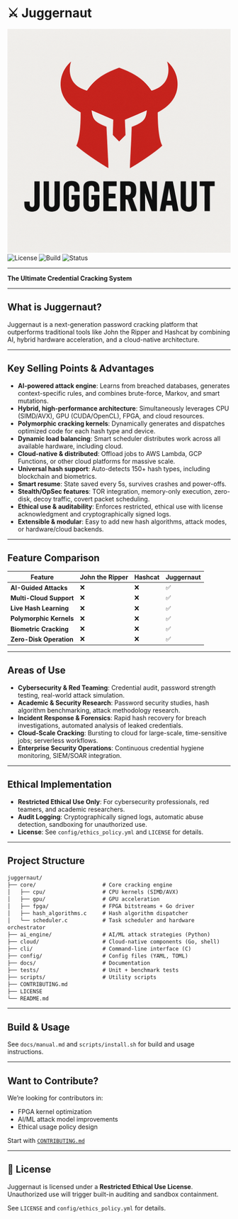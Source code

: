
# ⚔️ **Juggernaut**
![juggernaut](./jug.png)
![License](https://img.shields.io/badge/license-Restricted_Ethical_Use-orange) ![Build](https://img.shields.io/badge/build-passing-brightgreen) ![Status](https://img.shields.io/badge/status-beta-blue)

---
**The Ultimate Credential Cracking System**

---

## What is Juggernaut?

Juggernaut is a next-generation password cracking platform that outperforms traditional tools like John the Ripper and Hashcat by combining AI, hybrid hardware acceleration, and a cloud-native architecture.

---

## Key Selling Points & Advantages

- **AI-powered attack engine**: Learns from breached databases, generates context-specific rules, and combines brute-force, Markov, and smart mutations.
- **Hybrid, high-performance architecture**: Simultaneously leverages CPU (SIMD/AVX), GPU (CUDA/OpenCL), FPGA, and cloud resources.
- **Polymorphic cracking kernels**: Dynamically generates and dispatches optimized code for each hash type and device.
- **Dynamic load balancing**: Smart scheduler distributes work across all available hardware, including cloud.
- **Cloud-native & distributed**: Offload jobs to AWS Lambda, GCP Functions, or other cloud platforms for massive scale.
- **Universal hash support**: Auto-detects 150+ hash types, including blockchain and biometrics.
- **Smart resume**: State saved every 5s, survives crashes and power-offs.
- **Stealth/OpSec features**: TOR integration, memory-only execution, zero-disk, decoy traffic, covert packet scheduling.
- **Ethical use & auditability**: Enforces restricted, ethical use with license acknowledgment and cryptographically signed logs.
- **Extensible & modular**: Easy to add new hash algorithms, attack modes, or hardware/cloud backends.

---

## Feature Comparison

| Feature             | John the Ripper | Hashcat | Juggernaut |
|---------------------|-----------------|---------|------------|
| **AI-Guided Attacks**   | ❌              | ❌      | ✅         |
| **Multi-Cloud Support** | ❌              | ❌      | ✅         |
| **Live Hash Learning**  | ❌              | ❌      | ✅         |
| **Polymorphic Kernels** | ❌              | ❌      | ✅         |
| **Biometric Cracking**  | ❌              | ❌      | ✅         |
| **Zero-Disk Operation** | ❌              | ❌      | ✅         |

---

## Areas of Use

- **Cybersecurity & Red Teaming**: Credential audit, password strength testing, real-world attack simulation.
- **Academic & Security Research**: Password security studies, hash algorithm benchmarking, attack methodology research.
- **Incident Response & Forensics**: Rapid hash recovery for breach investigations, automated analysis of leaked credentials.
- **Cloud-Scale Cracking**: Bursting to cloud for large-scale, time-sensitive jobs; serverless workflows.
- **Enterprise Security Operations**: Continuous credential hygiene monitoring, SIEM/SOAR integration.

---

## Ethical Implementation

- **Restricted Ethical Use Only**: For cybersecurity professionals, red teamers, and academic researchers.
- **Audit Logging**: Cryptographically signed logs, automatic abuse detection, sandboxing for unauthorized use.
- **License**: See `config/ethics_policy.yml` and `LICENSE` for details.

---

## Project Structure

```
juggernaut/
├── core/                     # Core cracking engine
│   ├── cpu/                  # CPU kernels (SIMD/AVX)
│   ├── gpu/                  # GPU acceleration
│   ├── fpga/                 # FPGA bitstreams + Go driver
│   ├── hash_algorithms.c     # Hash algorithm dispatcher
│   └── scheduler.c           # Task scheduler and hardware orchestrator
├── ai_engine/                # AI/ML attack strategies (Python)
├── cloud/                    # Cloud-native components (Go, shell)
├── cli/                      # Command-line interface (C)
├── config/                   # Config files (YAML, TOML)
├── docs/                     # Documentation
├── tests/                    # Unit + benchmark tests
├── scripts/                  # Utility scripts
├── CONTRIBUTING.md
├── LICENSE
└── README.md
```

---

## Build & Usage

See `docs/manual.md` and `scripts/install.sh` for build and usage instructions.

---

## Want to Contribute?

We’re looking for contributors in:
- FPGA kernel optimization
- AI/ML attack model improvements
- Ethical usage policy design

Start with [`CONTRIBUTING.md`](CONTRIBUTING.md)

---

## 👮 License

Juggernaut is licensed under a **Restricted Ethical Use License**. Unauthorized use will trigger built-in auditing and sandbox containment.

See `LICENSE` and `config/ethics_policy.yml` for details.
